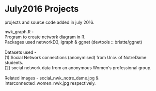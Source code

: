 # July2016 Projects
projects and source code added in july 2016.

nwk_graph.R - 
<br />Program to create network diagram in R. 
<br />Packages used networkD3, igraph & ggnet (devtools :: briatte/ggnet)
<br />
<br />
Datasets used - 
<br />(1) Social Network connections (anonymised) from Univ. of NotreDame students. 
<br />(2) social network data from an anonymous Women's professional group. 
<br />
<br />
Related images - social_nwk_notre_dame.jpg & interconnected_women_nwk.jpg respectively.





